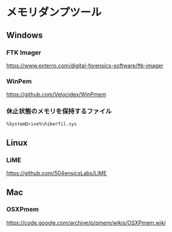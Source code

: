 # メモリダンプツール

## Windows

### FTK Imager

https://www.exterro.com/digital-forensics-software/ftk-imager

### WinPem

https://github.com/Velocidex/WinPmem

### 休止状態のメモリを保持するファイル

`%SystemDrive%\hiberfil.sys`

## Linux

### LiME

https://github.com/504ensicsLabs/LiME

## Mac

### OSXPmem

https://code.google.com/archive/p/pmem/wikis/OSXPmem.wiki
